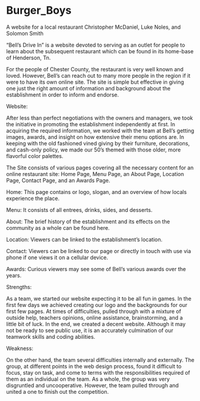 # Burger_Boys
A website for a local restaurant 
Christopher McDaniel, Luke Noles, and Solomon Smith

“Bell’s Drive In” is a website devoted to serving as an outlet for people to learn about the subsequent restaurant which can be found in its home-base of Henderson, Tn.

For the people of Chester County, the restaurant is very well known and loved. However, Bell’s can reach out to many more people in the region if it were to have its own online site. The site is simple but effective in giving one just the right amount of information and background about the establishment in order to inform and endorse. 

Website:

After less than perfect negotiations with the owners and managers, we took the initiative in promoting the establishment independently at first. In acquiring the required information, we worked with the team at Bell’s getting images, awards, and insight on how extensive their menu options are. In keeping with the old fashioned vined giving by their furniture, decorations, and cash-only policy, we made our 50’s themed with those older, more flavorful color palettes. 

The Site consists of various pages covering all the necessary content for an online restaurant site:
Home Page, Menu Page, an About Page, Location Page, Contact Page, and an Awards Page.

Home:  This page contains or logo, slogan, and an overview of how locals experience the place.

Menu:  It consists of all entrees, drinks, sides, and desserts.

About:  The brief history of the establishment and its effects on the community as a whole can be found here.

Location:  Viewers can be linked to the establishment’s location.

Contact:  Viewers can be linked to our page or directly in touch with use via phone if one views it on a cellular device.

Awards: 
Curious viewers may see some of Bell’s various awards over the years.




Strengths:

As a team, we started our website expecting it to be all fun in games. In the first few days we achieved creating our logo and the backgrounds for our first few pages. At times of difficulties, pulled through with a mixture of outside help, teachers opinions, online assistance, brainstorming, and a little bit of luck. In the end, we created a decent website. Although it may not be ready to see public use, it is an accurately culmination of our teamwork skills and coding abilities. 

Weakness: 

On the other hand, the team several difficulties internally and externally. The group, at different points in the web design process, found it difficult to focus, stay on task, and come to terms with the responsibilities required of them as an individual on the team. As a whole, the group was very disgruntled and uncooperative. However, the team pulled through and united a one to finish out the competition. 

 
